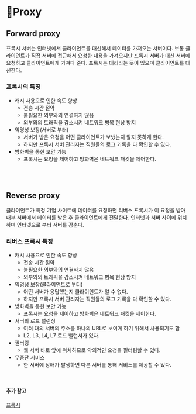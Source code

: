 # 📡Proxy

## Forward proxy
프록시 서버는 인터넷에서 클라이언트를 대신해서 데이터를 가져오는 서버이다. 보통 클라이언트가 직접 서버에 접근해서 요청한 내용을 가져오지만 프록시 서버가 대신 서버에 요청하고 클라이언트에게 가져다 준다. 프록시는 대리라는 뜻이 있으며 클라이언트를 대신한다.

### 프록시의 특징
- 캐시 사용으로 인한 속도 향상
    - 전송 시간 절약
    - 불필요한 외부와의 연결하지 않음
    - 외부와의 트래픽을 감소시켜 네트워크 병목 현상 방지
- 익명성 보장(서버로 부터)
    - 서버가 받은 요청을 어떤 클라이언트가 보냈는지 알지 못하게 한다.
    - 하지만 프록시 서버 관리자는 직원들의 로그 기록을 다 확인할 수 있다.
- 방화벽을 통한 보안 기능
    - 프록시는 요청을 제어하고 방화벽은 네트워크 패킷을 제어한다.

<br><br>

## Reverse proxy
클라이언트가 특정 기업 사이트에 데이터를 요청하면 리버스 프록시가 이 요청을 받아 내부 서버에서 데이터를 받은 후 클라이언트에게 전달한다.
인터넷과 서버 사이에 위치하며 인터넷으로 부터 서버를 감춘다. 


### 리버스 프록시 특징
- 캐시 사용으로 인한 속도 향상
    - 전송 시간 절약
    - 불필요한 외부와의 연결하지 않음
    - 외부와의 트래픽을 감소시켜 네트워크 병목 현상 방지
- 익명성 보장(클라이언트로 부터)
    - 어떤 서버가 응답했는지 클라이언트가 알 수 없다.
    - 하지만 프록시 서버 관리자는 직원들의 로그 기록을 다 확인할 수 있다.
- 방화벽을 통한 보안 기능
    - 프록시는 요청을 제어하고 방화벽은 네트워크 패킷을 제어한다.
- 서버의 로드 밸런싱
    - 여러 대의 서버의 주소를 하나의 URL로 보이게 하기 위해서 사용되기도 함
    - L2, L3, L4, L7 로드 밸런서가 있다.
- 필터링
    - 웹 서버 바로 앞에 위치하므로 악의적인 요청을 필터링할 수 있다.
- 무중단 서비스
    - 한 서버에 장애가 발생하면 다른 서버를 통해 서비스를 제공할 수 있다.


<br>

#### 추가 참고
[프록시](https://ohhhmycode.tistory.com/2)
